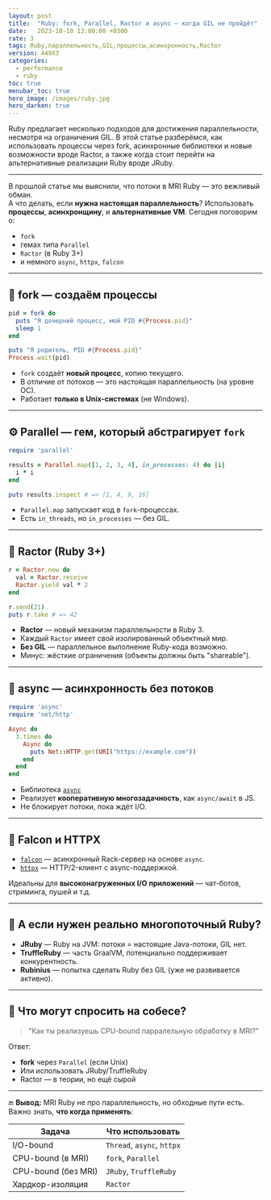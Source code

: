 ```yaml
---
layout: post
title:  "Ruby: fork, Parallel, Ractor и async — когда GIL не пройдёт"
date:   2023-10-10 13:00:00 +0300
rate: 3
tags: Ruby,параллельность,GIL,процессы,асинхронность,Ractor
version: A49X3
categories:
  - performance
  - ruby
toc: true
menubar_toc: true
hero_image: /images/ruby.jpg
hero_darken: true
---
```

Ruby предлагает несколько подходов для достижения параллельности, несмотря на ограничения GIL. В этой статье разберёмся, как использовать процессы через fork, асинхронные библиотеки и новые возможности вроде Ractor, а также когда стоит перейти на альтернативные реализации Ruby вроде JRuby.

---

В прошлой статье мы выяснили, что потоки в MRI Ruby — это вежливый обман.  
А что делать, если **нужна настоящая параллельность**? Использовать **процессы**, **асинхронщину**, и **альтернативные VM**. Сегодня поговорим о:

- `fork`
- гемах типа `Parallel`
- `Ractor` (в Ruby 3+)
- и немного `async`, `httpx`, `falcon`

---

## 🧠 fork — создаём процессы

```ruby
pid = fork do
  puts "Я дочерний процесс, мой PID #{Process.pid}"
  sleep 1
end

puts "Я родитель, PID #{Process.pid}"
Process.wait(pid)
````

* `fork` создаёт **новый процесс**, копию текущего.
* В отличие от потоков — это настоящая параллельность (на уровне ОС).
* Работает **только в Unix-системах** (не Windows).

---

## ⚙️ Parallel — гем, который абстрагирует `fork`

```ruby
require 'parallel'

results = Parallel.map([1, 2, 3, 4], in_processes: 4) do |i|
  i * i
end

puts results.inspect # => [1, 4, 9, 16]
```

* `Parallel.map` запускает код в `fork`-процессах.
* Есть `in_threads`, но `in_processes` — без GIL.

---

## 🧬 Ractor (Ruby 3+)

```ruby
r = Ractor.new do
  val = Ractor.receive
  Ractor.yield val * 2
end

r.send(21)
puts r.take # => 42
```

* **Ractor** — новый механизм параллельности в Ruby 3.
* Каждый `Ractor` имеет свой изолированный объектный мир.
* **Без GIL** — параллельное выполнение Ruby-кода возможно.
* Минус: жёсткие ограничения (объекты должны быть "shareable").

---

## 🌊 async — асинхронность без потоков

```ruby
require 'async'
require 'net/http'

Async do
  3.times do
    Async do
      puts Net::HTTP.get(URI("https://example.com"))
    end
  end
end
```

* Библиотека [`async`](https://github.com/socketry/async)
* Реализует **кооперативную многозадачность**, как `async/await` в JS.
* Не блокирует потоки, пока ждёт I/O.

---

## 🚀 Falcon и HTTPX

* [`falcon`](https://github.com/socketry/falcon) — асинхронный Rack-сервер на основе `async`.
* [`httpx`](https://github.com/honeyryderchuck/httpx) — HTTP/2-клиент с async-поддержкой.

Идеальны для **высоконагруженных I/O приложений** — чат-ботов, стриминга, пушей и т.д.

---

## 🤖 А если нужен реально многопоточный Ruby?

* **JRuby** — Ruby на JVM: потоки = настоящие Java-потоки, GIL нет.
* **TruffleRuby** — часть GraalVM, потенциально поддерживает конкурентность.
* **Rubinius** — попытка сделать Ruby без GIL (уже не развивается активно).

---

## 🧨 Что могут спросить на собесе?

> “Как ты реализуешь CPU-bound парралельную обработку в MRI?”

Ответ:

* **fork** через `Parallel` (если Unix)
* Или использовать JRuby/TruffleRuby
* Ractor — в теории, но ещё сырой

---

🔚 **Вывод:**
MRI Ruby не про параллельность, но обходные пути есть. Важно знать, **что когда применять**:

| Задача              | Что использовать           |
| ------------------- | -------------------------- |
| I/O-bound           | `Thread`, `async`, `httpx` |
| CPU-bound (в MRI)   | `fork`, `Parallel`         |
| CPU-bound (без MRI) | `JRuby`, `TruffleRuby`     |
| Хардкор-изоляция    | `Ractor`                   |
